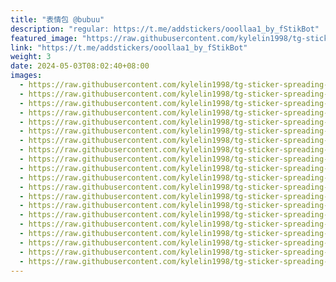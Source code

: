 ```yaml
---
title: "表情包 @bubuu"
description: "regular: https://t.me/addstickers/ooollaa1_by_fStikBot"
featured_image: "https://raw.githubusercontent.com/kylelin1998/tg-sticker-spreading-worldwide-images/main/img/f50d7d57-be5a-423a-ae42-6404696f6f99.jpg"
link: "https://t.me/addstickers/ooollaa1_by_fStikBot"
weight: 3
date: 2024-05-03T08:02:40+08:00
images:
  - https://raw.githubusercontent.com/kylelin1998/tg-sticker-spreading-worldwide-images/main/img/f50d7d57-be5a-423a-ae42-6404696f6f99.jpg
  - https://raw.githubusercontent.com/kylelin1998/tg-sticker-spreading-worldwide-images/main/img/2ccabe6a-31c2-411c-b1bd-206d847dc311.jpg
  - https://raw.githubusercontent.com/kylelin1998/tg-sticker-spreading-worldwide-images/main/img/d4f8e625-3216-4fad-acc5-c662dfa91dc9.jpg
  - https://raw.githubusercontent.com/kylelin1998/tg-sticker-spreading-worldwide-images/main/img/7a104133-8d40-4f9a-b355-9d7d7099882d.jpg
  - https://raw.githubusercontent.com/kylelin1998/tg-sticker-spreading-worldwide-images/main/img/09422a64-f4b7-46ab-b71c-808da411c129.jpg
  - https://raw.githubusercontent.com/kylelin1998/tg-sticker-spreading-worldwide-images/main/img/b6c0b985-36fd-4d35-b05f-87b034cfecdc.jpg
  - https://raw.githubusercontent.com/kylelin1998/tg-sticker-spreading-worldwide-images/main/img/ef39ec9a-a82f-416c-8124-3a9ac2c7b8e2.jpg
  - https://raw.githubusercontent.com/kylelin1998/tg-sticker-spreading-worldwide-images/main/img/7607cc23-d77c-4872-9850-fb11860336ec.jpg
  - https://raw.githubusercontent.com/kylelin1998/tg-sticker-spreading-worldwide-images/main/img/08888bee-b019-42e0-a7ab-46c0582e343e.jpg
  - https://raw.githubusercontent.com/kylelin1998/tg-sticker-spreading-worldwide-images/main/img/c6c17d22-bf86-4a04-9144-9fc14a2f7420.jpg
  - https://raw.githubusercontent.com/kylelin1998/tg-sticker-spreading-worldwide-images/main/img/c69dce7a-5cce-456c-bc00-8faae8410b59.jpg
  - https://raw.githubusercontent.com/kylelin1998/tg-sticker-spreading-worldwide-images/main/img/bd782867-d674-4433-bdbb-0f8b1a751b11.jpg
  - https://raw.githubusercontent.com/kylelin1998/tg-sticker-spreading-worldwide-images/main/img/6de2db04-0590-407b-af07-2ae1a148a84f.jpg
  - https://raw.githubusercontent.com/kylelin1998/tg-sticker-spreading-worldwide-images/main/img/c186cd61-16db-4fe7-b138-d93d8f80601d.jpg
  - https://raw.githubusercontent.com/kylelin1998/tg-sticker-spreading-worldwide-images/main/img/5f5b2008-e014-4108-8048-10c9e8b62eb0.jpg
  - https://raw.githubusercontent.com/kylelin1998/tg-sticker-spreading-worldwide-images/main/img/e2eb599e-e89a-4d00-9add-667c27dedf48.jpg
  - https://raw.githubusercontent.com/kylelin1998/tg-sticker-spreading-worldwide-images/main/img/4b66d374-2952-4a8f-a33b-86777a122758.jpg
  - https://raw.githubusercontent.com/kylelin1998/tg-sticker-spreading-worldwide-images/main/img/fa8ebe64-6f49-454c-89a6-1e22491154a5.jpg
  - https://raw.githubusercontent.com/kylelin1998/tg-sticker-spreading-worldwide-images/main/img/0359e00d-c789-4603-a7e3-2f56b3753031.jpg
  - https://raw.githubusercontent.com/kylelin1998/tg-sticker-spreading-worldwide-images/main/img/1391a7a9-a889-424d-988e-5b46d248cd8c.jpg
---
```

